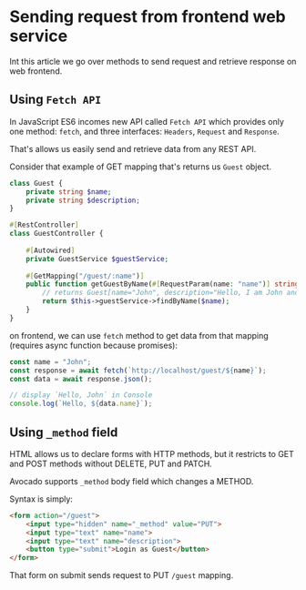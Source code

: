 # Sending request from frontend web service
Int this article we go over methods to send request and retrieve
response on web frontend.

## Using `Fetch API`
In JavaScript ES6 incomes new API called `Fetch API` which 
provides only one method: `fetch`, and three interfaces: `Headers`,
`Request` and `Response`.

That's allows us easily send and retrieve data from any REST API.

Consider that example of GET mapping that's returns us `Guest` object.

```php
class Guest {
    private string $name;
    private string $description;
}

#[RestController]
class GuestController {
    
    #[Autowired]
    private GuestService $guestService;
    
    #[GetMapping("/guest/:name")]
    public function getGuestByName(#[RequestParam(name: "name")] string $name): Guest {
        // returns Guest[name="John", description="Hello, I am John and I am a photographer"]
        return $this->guestService->findByName($name);
    }
}
```

on frontend, we can use `fetch` method to get data from that mapping 
(requires async function because promises):

```javascript
const name = "John";
const response = await fetch(`http://localhost/guest/${name}`);
const data = await response.json();

// display `Hello, John` in Console
console.log(`Hello, ${data.name}`);
```

## Using `_method` field
HTML allows us to declare forms with HTTP methods, but it restricts
to GET and POST methods without DELETE, PUT and PATCH.

Avocado supports `_method` body field which changes a METHOD.

Syntax is simply:
```html
<form action="/guest">
    <input type="hidden" name="_method" value="PUT">
    <input type="text" name="name">
    <input type="text" name="description">
    <button type="submit">Login as Guest</button>
</form>
```

That form on submit sends request to PUT `/guest` mapping.
